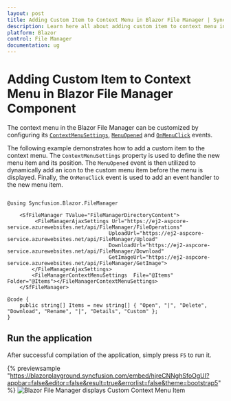 ```yaml
---
layout: post
title: Adding Custom Item to Context Menu in Blazor File Manager | Syncfusion
description: Learn here all about adding custom item to context menu in Syncfusion Blazor File Manager component and more.
platform: Blazor
control: File Manager
documentation: ug
---
```


# Adding Custom Item to Context Menu in Blazor File Manager Component

The context menu in the Blazor File Manager can be customized by configuring its [`ContextMenuSettings`](https://help.syncfusion.com/cr/blazor/Syncfusion.Blazor.FileManager.FileManagerContextMenuSettings.html), [`MenuOpened`](https://help.syncfusion.com/cr/blazor/Syncfusion.Blazor.FileManager.FileManagerEvents-1.html#Syncfusion_Blazor_FileManager_FileManagerEvents_1_MenuOpened) and [`OnMenuClick`](https://help.syncfusion.com/cr/blazor/Syncfusion.Blazor.FileManager.FileManagerEvents-1.html#Syncfusion_Blazor_FileManager_FileManagerEvents_1_OnMenuClick) events.

The following example demonstrates how to add a custom item to the context menu. The `ContextMenuSettings` property is used to define the new menu item and its position. The `MenuOpened` event is then utilized to dynamically add an icon to the custom menu item before the menu is displayed. Finally, the `OnMenuClick` event is used to add an event handler to the new menu item.

```cshtml

@using Syncfusion.Blazor.FileManager

    <SfFileManager TValue="FileManagerDirectoryContent">
         <FileManagerAjaxSettings Url="https://ej2-aspcore-service.azurewebsites.net/api/FileManager/FileOperations"
                                 UploadUrl="https://ej2-aspcore-service.azurewebsites.net/api/FileManager/Upload"
                                 DownloadUrl="https://ej2-aspcore-service.azurewebsites.net/api/FileManager/Download"
                                 GetImageUrl="https://ej2-aspcore-service.azurewebsites.net/api/FileManager/GetImage">
        </FileManagerAjaxSettings>
        <FileManagerContextMenuSettings  File="@Items" Folder="@Items"></FileManagerContextMenuSettings>
    </SfFileManager>

@code {
    public string[] Items = new string[] { "Open", "|", "Delete", "Download", "Rename", "|", "Details", "Custom" };
}

```

## Run the application

After successful compilation of the application, simply press `F5` to run it.


{% previewsample "https://blazorplayground.syncfusion.com/embed/hjreCNNghSfoOgUI?appbar=false&editor=false&result=true&errorlist=false&theme=bootstrap5" %}
![Blazor File Manager displays Custom Context Menu Item](../images/blazor-filemanager-custom-context-menu.png)